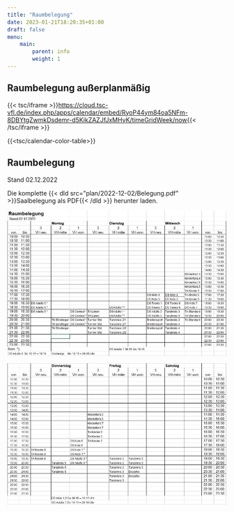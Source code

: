 ```yaml
---
title: "Raumbelegung"
date: 2023-01-21T18:20:35+01:00
draft: false
menu:
    main:
        parent: info
        weight: 1
---
```


## Raumbelegung außerplanmäßig

{{< tsc/iframe >}}https://cloud.tsc-vfl.de/index.php/apps/calendar/embed/RyoP44ym84oa5NFm-8DBYtgZwmkDsdemr-d5KikZAZJfJxMHyK/timeGridWeek/now{{< /tsc/iframe >}}

{{<tsc/calendar-color-table>}}

## Raumbelegung

Stand 02.12.2022

Die komplette {{< dld src="plan/2022-12-02/Belegung.pdf" >}}Saalbelegung als PDF{{< /dld >}} herunter laden.


![](plan/2022-12-02/Saalbelegung_A.jpg)

![](plan/2022-12-02/Saalbelegung_B.jpg)
